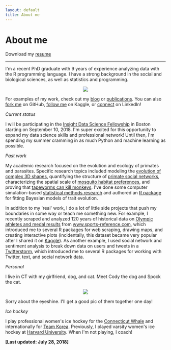 ```yaml
---
layout: default
title: About me
---
```


<p><h1>About me</h1></p>

Download my [resume](https://rgriff23.github.io/assets/pdfs/Randi_Griffin_resume.pdf)

___

I'm a recent PhD graduate with 9 years of experience analyzing data with the R programming language. I have a strong background in the social and biological sciences, as well as statistics and programming. 

<p align="center">
  <img src="https://i.imgur.com/Hmlxm7T.png?1">
</p>

For examples of my work, check out my [blog](https://rgriff23.github.io/blog.html) or [publications](https://rgriff23.github.io/blog.html). You can also [fork me](https://github.com/rgriff23) on GitHub, [follow me](https://www.kaggle.com/heesoo37) on Kaggle, or [connect](https://www.linkedin.com/in/randigriffin) on LinkedIn!

*Current status*

I will be participating in the [Insight Data Science Fellowship](https://www.insightdatascience.com/) in Boston starting on September 10, 2018. I'm super excited for this opportunity to expand my data science skills and professional network! Until then, I'm spending my summer cramming in as much Python and machine learning as possible.

*Past work*

My academic research focused on the evolution and ecology of primates and parasites. Specific research topics included modeling the [evolution of complex 3D shapes](https://rgriff23.github.io/2017/11/10/plotting-shape-changes-geomorph.html), quantifying the structure of [primate social networks](https://rgriff23.github.io/2017/04/26/primate-social-networks-in-igraph.html), characterizing the spatial scale of [mosquito habitat preferences](https://rgriff23.github.io/2017/05/23/mosquito-community-ecology-in-vegan.html), and proving that [tapeworms can kill monkeys](https://rgriff23.github.io/projects/gelada). I've done some computer simulation-based [statistical methods research](https://rgriff23.github.io/projects/pcm) and authored an [R package](https://rgriff23.github.io/projects/btw) for fitting Bayesian models of trait evolution. 

In addition to my 'real' work, I do a lot of little side projects that push my boundaries in some way or teach me something new. For example, I recently scraped and analyzed 120 years of historical data on [Olympic athletes and medal results](https://rgriff23.github.io/2018/05/27/olympic-history-1-web-scraping.html) from www.sports-reference.com, which introduced me to several R packages for web scraping, drawing maps, and creating interactive plots (incidentally, this dataset became very popular after I shared it on [Kaggle](https://www.kaggle.com/heesoo37/120-years-of-olympic-history-athletes-and-results)). As another example, I used social network and sentiment analysis to break down data on users and tweets in a [Twitterstorm](https://rgriff23.github.io/2017/06/29/Katie-Hinde-Twitterstorm.html), which introduced me to several R packages for working with Twitter, text, and social network data.

*Personal*

I live in CT with my girlfriend, dog, and cat. Meet Cody the dog and Spock the cat.

<p align="center">
  <img src="https://i.imgur.com/EwNGdMe.jpg">
</p>

Sorry about the eyeshine. I'll get a good pic of them together one day!

*Ice hockey*

I play professional women's ice hockey for the [Connecticut Whale](https://www.theicegarden.com/2018/7/10/17553146/connecticut-whale-sign-randi-griffin-sarah-hughson-re-sign-hanna-beattie-team-korea-free-agency) and internationally for [Team Korea](https://today.duke.edu/2018/03/duke-olympian-will-soon-defend-her-phd). Previously, I played varsity women's ice hockey at [Harvard University](https://www.thecrimson.com/article/2018/2/1/randi-griffin-15q/). When I'm not playing, I coach!

**[Last updated: July 28, 2018]**